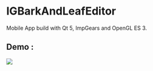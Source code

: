 # IGBarkAndLeafEditor
Mobile App build with Qt 5, ImpGears and OpenGL ES 3.

## Demo :

![](https://raw.githubusercontent.com/Lut1n/IGBarkAndLeafEditor/master/demo/ImpGearsMobileDemo.gif)
